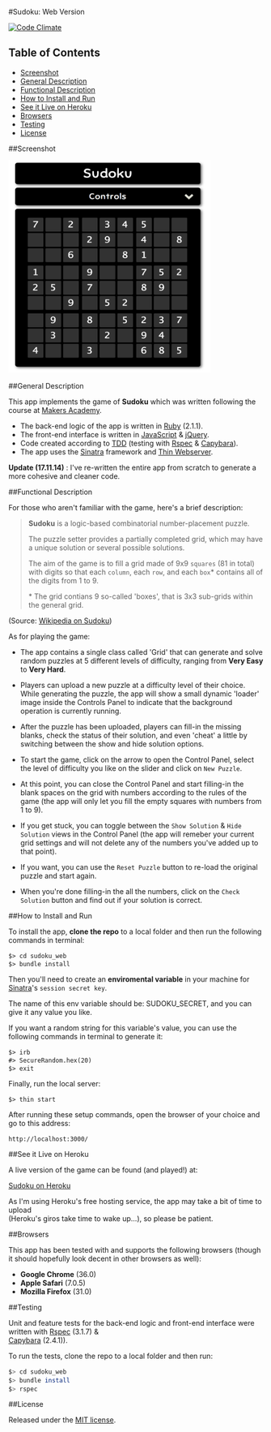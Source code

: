 #Sudoku: Web Version

[![Code Climate](https://codeclimate.com/github/nadavmatalon/sudoku_web/badges/gpa.svg)](https://codeclimate.com/github/nadavmatalon/sudoku_web)

## Table of Contents

* [Screenshot](#screenshot)
* [General Description](#general-description)
* [Functional Description](#functional-description)
* [How to Install and Run](#how-to-install-and-run)
* [See it Live on Heroku](#see-it-live-on-heroku)
* [Browsers](#browsers)
* [Testing](#testing)
* [License](#license)


##Screenshot

<div width="400px" >
	<a href="https://raw.githubusercontent.com/nadavmatalon/sudoku_web/master/public/images/sudoku-screenshot.png">
		<img src="/public/images/sudoku-screenshot.png" width="400" height="420px" />
	</a>
</div>


##General Description

This app implements the game of __Sudoku__ which was written 
following the course at [Makers Academy](http://www.makersacademy.com/).

* The back-end logic of the app is written in 
[Ruby](https://www.ruby-lang.org/en/) (2.1.1).
* The front-end interface
is written in [JavaScript](http://en.wikipedia.org/wiki/JavaScript) &amp; 
[jQuery](http://jquery.com).
* Code created according to [TDD](http://en.wikipedia.org/wiki/Test-driven_development) 
(testing with [Rspec](http://rspec.info/) &amp; 
[Capybara](https://github.com/jnicklas/capybara)).
* The app uses the [Sinatra](http://www.sinatrarb.com/) framework 
and [Thin Webserver](https://github.com/macournoyer/thin/).

__Update (17.11.14)__ : I've re-written the entire app from scratch 
to generate a more cohesive and cleaner code.


##Functional Description

For those who aren't familiar with the game, here's a brief description:

>__Sudoku__ is a logic-based combinatorial number-placement puzzle. 
>
>The puzzle setter provides a partially completed grid, which may have a unique 
>solution or several possible solutions.
>
>The aim of the game is to fill a grid made of 9x9 `squares` (81 in total) 
>with digits so that each `column`, each `row`, and each `box`* contains 
>all of the digits from 1 to 9. 
>
> \* The grid contians 9 so-called 'boxes', that is 3x3 sub-grids within the general grid.

(Source: [Wikipedia on Sudoku](http://en.wikipedia.org/wiki/Sudoku))

As for playing the game:

* The app contains a single class called 'Grid' that can generate and solve random 
  puzzles at 5 different levels of difficulty, ranging from 
  __Very Easy__ to __Very Hard__.

* Players can upload a new puzzle at a difficulty level of their choice.
  While generating the puzzle, the app will show a small dynamic 'loader' image 
  inside the Controls Panel to indicate that the background operation is currently 
  running.

* After the puzzle has been uploaded, players can fill-in the missing blanks, 
  check the status of their solution, and even 'cheat' a little by switching 
  between the show and hide solution options.

* To start the game, click on the arrow to open the Control Panel, 
  select the level of difficulty you like on the slider and click on `New Puzzle`.

* At this point, you can close the Control Panel and start filling-in the blank 
  spaces on the grid with numbers according to the rules of the game
  (the app will only let you fill the empty squares with numbers from 1 to 9).

* If you get stuck, you can toggle between the `Show Solution` &amp; 
  `Hide Solution` views in the Control Panel (the app will remeber your current 
  grid settings and will not delete any of the numbers you've added up to that 
  point).

* If you want, you can use the `Reset Puzzle` button to re-load the original 
  puzzle and start again.

* When you're done filling-in the all the numbers, click on the `Check Solution` 
  button and find out if your solution is correct.


##How to Install and Run

To install the app, __clone the repo__ to a local folder and then run the 
following commands in terminal:

```
$> cd sudoku_web
$> bundle install
```

Then you'll need to create an __enviromental variable__
in your machine for [Sinatra](http://www.sinatrarb.com/)'s `session secret key`.

The name of this env variable should be: SUDOKU_SECRET, and you 
can give it any value you like.

If you want a random string for this variable's value, you can 
use the following commands in terminal to generate it:

```
$> irb
#> SecureRandom.hex(20)
$> exit
```

Finally, run the local server:

```
$> thin start
```

After running these setup commands, open the browser of your 
choice and go to this address:

```
http://localhost:3000/
```


##See it Live on Heroku

A live version of the game can be found (and played!) at:

[Sudoku on Heroku](http://makers-sudoku-web.herokuapp.com/)

As I'm using Heroku's free hosting service, the app may take a bit of time to upload<br/>
(Heroku's giros take time to wake up...), so please be patient.


##Browsers

This app has been tested with and supports the following browsers (though
it should hopefully look decent in other browsers as well):

* __Google Chrome__ (36.0)
* __Apple Safari__ (7.0.5)
* __Mozilla Firefox__ (31.0)


##Testing

Unit and feature tests for the back-end logic and front-end interface 
were written with [Rspec](http://rspec.info/) (3.1.7) &amp;  
[Capybara](https://github.com/jnicklas/capybara) (2.4.1)).

To run the tests, clone the repo to a local folder and then run:

```bash
$> cd sudoku_web
$> bundle install
$> rspec
```

##License

<p>Released under the <a href="http://www.opensource.org/licenses/MIT">MIT license</a>.</p>

